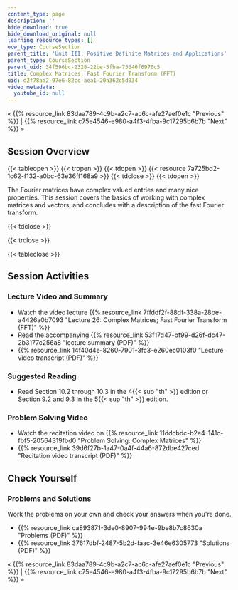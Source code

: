 ```yaml
---
content_type: page
description: ''
hide_download: true
hide_download_original: null
learning_resource_types: []
ocw_type: CourseSection
parent_title: 'Unit III: Positive Definite Matrices and Applications'
parent_type: CourseSection
parent_uid: 34f596bc-2328-22be-5fba-75646f6970c5
title: Complex Matrices; Fast Fourier Transform (FFT)
uid: d2f78aa2-97e6-82cc-aea1-20a362c5d934
video_metadata:
  youtube_id: null
---
```


« {{% resource_link 83daa789-4c9b-a2c7-ac6c-afe27aef0e1c "Previous" %}} | {{% resource_link c75e4546-e980-a4f3-4fba-9c17295b6b7b "Next" %}} »

Session Overview
----------------

{{< tableopen >}}
{{< tropen >}}
{{< tdopen >}}
{{< resource 7a725bd2-1c62-f132-a0bc-63e36ff168a9 >}}
{{< tdclose >}}
{{< tdopen >}}


The Fourier matrices have complex valued entries and many nice properties. This session covers the basics of working with complex matrices and vectors, and concludes with a description of the fast Fourier transform.


{{< tdclose >}}

{{< trclose >}}

{{< tableclose >}}

Session Activities
------------------

### Lecture Video and Summary

*   Watch the video lecture {{% resource_link 7ffddf2f-88df-338a-28be-a4426a0b7093 "Lecture 26: Complex Matrices; Fast Fourier Transform (FFT)" %}}
*   Read the accompanying {{% resource_link 53f17d47-bf99-d26f-dc47-2b3177c256a8 "lecture summary (PDF)" %}}
*   {{% resource_link 14f40d4e-8260-7901-3fc3-e260ec0103f0 "Lecture video transcript (PDF)" %}}

### Suggested Reading

*   Read Section 10.2 through 10.3 in the 4{{< sup "th" >}} edition or Section 9.2 and 9.3 in the 5{{< sup "th" >}} edition.

### Problem Solving Video

*   Watch the recitation video on {{% resource_link 11ddcbdc-b2e4-141c-fbf5-20564319fbd0 "Problem Solving: Complex Matrices" %}}
*   {{% resource_link 39d6f27b-1a47-0a4f-44a6-872dbe427ced "Recitation video transcript (PDF)" %}}

Check Yourself
--------------

### Problems and Solutions

Work the problems on your own and check your answers when you're done.

*   {{% resource_link ca893871-3de0-8907-994e-9be8b7c8630a "Problems (PDF)" %}}
*   {{% resource_link 37617dbf-2487-5b2d-faac-3e46e6305773 "Solutions (PDF)" %}}

« {{% resource_link 83daa789-4c9b-a2c7-ac6c-afe27aef0e1c "Previous" %}} | {{% resource_link c75e4546-e980-a4f3-4fba-9c17295b6b7b "Next" %}} »